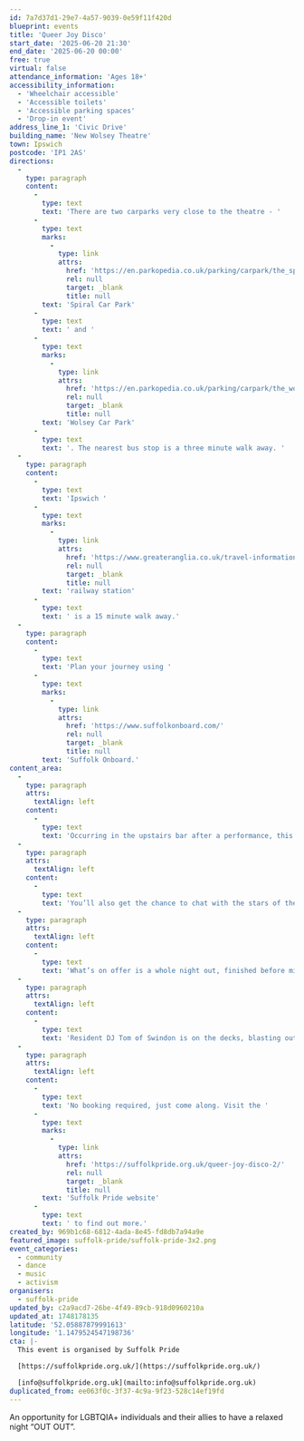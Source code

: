 ```yaml
---
id: 7a7d37d1-29e7-4a57-9039-0e59f11f420d
blueprint: events
title: 'Queer Joy Disco'
start_date: '2025-06-20 21:30'
end_date: '2025-06-20 00:00'
free: true
virtual: false
attendance_information: 'Ages 18+'
accessibility_information:
  - 'Wheelchair accessible'
  - 'Accessible toilets'
  - 'Accessible parking spaces'
  - 'Drop-in event'
address_line_1: 'Civic Drive'
building_name: 'New Wolsey Theatre'
town: Ipswich
postcode: 'IP1 2AS'
directions:
  -
    type: paragraph
    content:
      -
        type: text
        text: 'There are two carparks very close to the theatre - '
      -
        type: text
        marks:
          -
            type: link
            attrs:
              href: 'https://en.parkopedia.co.uk/parking/carpark/the_spiral/ip1/ipswich/?arriving=202404081230&leaving=202404081430'
              rel: null
              target: _blank
              title: null
        text: 'Spiral Car Park'
      -
        type: text
        text: ' and '
      -
        type: text
        marks:
          -
            type: link
            attrs:
              href: 'https://en.parkopedia.co.uk/parking/carpark/the_wolsey/ip1/ipswich/?arriving=202404081230&leaving=202404081430'
              rel: null
              target: _blank
              title: null
        text: 'Wolsey Car Park'
      -
        type: text
        text: '. The nearest bus stop is a three minute walk away. '
  -
    type: paragraph
    content:
      -
        type: text
        text: 'Ipswich '
      -
        type: text
        marks:
          -
            type: link
            attrs:
              href: 'https://www.greateranglia.co.uk/travel-information/station-information/ips'
              rel: null
              target: _blank
              title: null
        text: 'railway station'
      -
        type: text
        text: ' is a 15 minute walk away.'
  -
    type: paragraph
    content:
      -
        type: text
        text: 'Plan your journey using '
      -
        type: text
        marks:
          -
            type: link
            attrs:
              href: 'https://www.suffolkonboard.com/'
              rel: null
              target: _blank
              title: null
        text: 'Suffolk Onboard.'
content_area:
  -
    type: paragraph
    attrs:
      textAlign: left
    content:
      -
        type: text
        text: 'Occurring in the upstairs bar after a performance, this encourages people to come out for a show but stay for a dance. The latter is something they may be struggling with, but with Queer Joy Disco, you can sit and chat, have a dance and a drink (if you want to). '
  -
    type: paragraph
    attrs:
      textAlign: left
    content:
      -
        type: text
        text: 'You’ll also get the chance to chat with the stars of the show as the performers will join in on the fun, being able to let their hair down in a safe space, not too far from where they’ve just performed.'
  -
    type: paragraph
    attrs:
      textAlign: left
    content:
      -
        type: text
        text: 'What’s on offer is a whole night out, finished before midnight. Without being overly tired or hungover in the morning.'
  -
    type: paragraph
    attrs:
      textAlign: left
    content:
      -
        type: text
        text: 'Resident DJ Tom of Swindon is on the decks, blasting out the tunes and curating just the best vibe.'
  -
    type: paragraph
    attrs:
      textAlign: left
    content:
      -
        type: text
        text: 'No booking required, just come along. Visit the '
      -
        type: text
        marks:
          -
            type: link
            attrs:
              href: 'https://suffolkpride.org.uk/queer-joy-disco-2/'
              rel: null
              target: _blank
              title: null
        text: 'Suffolk Pride website'
      -
        type: text
        text: ' to find out more.'
created_by: 969b1c68-6812-4ada-8e45-fd8db7a94a9e
featured_image: suffolk-pride/suffolk-pride-3x2.png
event_categories:
  - community
  - dance
  - music
  - activism
organisers:
  - suffolk-pride
updated_by: c2a9acd7-26be-4f49-89cb-918d0960210a
updated_at: 1748178135
latitude: '52.05887879991613'
longitude: '1.1479524547198736'
cta: |-
  This event is organised by Suffolk Pride

  [https://suffolkpride.org.uk/](https://suffolkpride.org.uk/)

  [info@suffolkpride.org.uk](mailto:info@suffolkpride.org.uk)
duplicated_from: ee063f0c-3f37-4c9a-9f23-528c14ef19fd
---
```

An opportunity for LGBTQIA+ individuals and their allies to have a relaxed night “OUT OUT”.